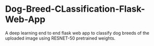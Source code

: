 # Dog-Breed-CLassification-Flask-Web-App
A deep learning end to end flask web app to classify dog breeds of the uploaded image using RESNET-50 pretrained weights.
